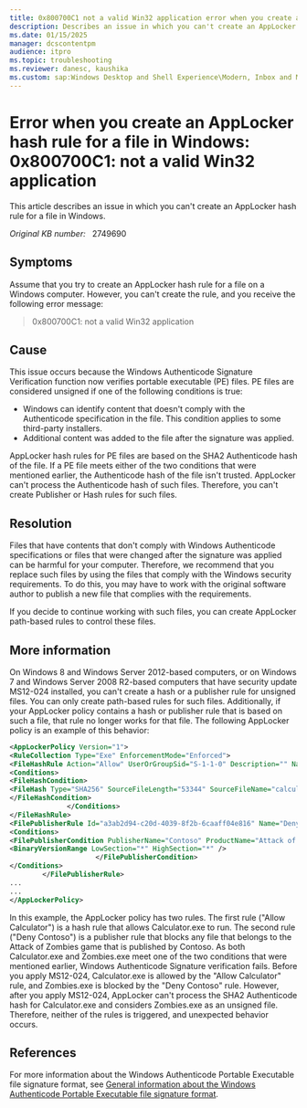 ```yaml
---
title: 0x800700C1 not a valid Win32 application error when you create an AppLocker hash rule for a file in Windows
description: Describes an issue in which you can't create an AppLocker hash rule for a file in Windows.
ms.date: 01/15/2025
manager: dcscontentpm
audience: itpro
ms.topic: troubleshooting
ms.reviewer: danesc, kaushika
ms.custom: sap:Windows Desktop and Shell Experience\Modern, Inbox and Microsoft Store Apps, csstroubleshoot
---
```

# Error when you create an AppLocker hash rule for a file in Windows: 0x800700C1: not a valid Win32 application

This article describes an issue in which you can't create an AppLocker hash rule for a file in Windows.

_Original KB number:_ &nbsp; 2749690

## Symptoms

Assume that you try to create an AppLocker hash rule for a file on a Windows computer. However, you can't create the rule, and you receive the following error message:
> 0x800700C1: not a valid Win32 application

## Cause

This issue occurs because the Windows Authenticode Signature Verification function now verifies portable executable (PE) files. PE files are considered unsigned if one of the following conditions is true:  

- Windows can identify content that doesn't comply with the Authenticode specification in the file. This condition applies to some third-party installers.
- Additional content was added to the file after the signature was applied.

AppLocker hash rules for PE files are based on the SHA2 Authenticode hash of the file. If a PE file meets either of the two conditions that were mentioned earlier, the Authenticode hash of the file isn't trusted. AppLocker can't process the Authenticode hash of such files. Therefore, you can't create Publisher or Hash rules for such files.

## Resolution

Files that have contents that don't comply with Windows Authenticode specifications or files that were changed after the signature was applied can be harmful for your computer. Therefore, we recommend that you replace such files by using the files that comply with the Windows security requirements. To do this, you may have to work with the original software author to publish a new file that complies with the requirements.

If you decide to continue working with such files, you can create AppLocker path-based rules to control these files.

## More information

On Windows 8 and Windows Server 2012-based computers, or on Windows 7 and Windows Server 2008 R2-based computers that have security update MS12-024 installed, you can't create a hash or a publisher rule for unsigned files. You can only create path-based rules for such files. Additionally, if your AppLocker policy contains a hash or publisher rule that is based on such a file, that rule no longer works for that file. The following AppLocker policy is an example of this behavior:

```xml
<AppLockerPolicy Version="1">  
<RuleCollection Type="Exe" EnforcementMode="Enforced">  
<FileHashRule Action="Allow" UserOrGroupSid="S-1-1-0" Description="" Name="Allow Calculator"   Id="7509591f-7552-4ed0-ac56-7b727cd1f9cf">  
<Conditions>  
<FileHashCondition>  
<FileHash Type="SHA256" SourceFileLength="53344" SourceFileName="calculator.exe"   Data="0x2E8950C38FE3DD02D9F9A012BA9481E7E4704838BB5208E3F7086B6935520A93"/>  
</FileHashCondition>  
              </Conditions>  
</FileHashRule>  
<FilePublisherRule Id="a3ab2d94-c20d-4039-8f2b-6caaff04e816" Name="Deny Contoso"   Description="Deny Games" UserOrGroupSid="S-1-1-0" Action="Deny">  
<Conditions>  
<FilePublisherCondition PublisherName="Contoso" ProductName="Attack of Zombies" BinaryName="*">  
<BinaryVersionRange LowSection="*" HighSection="*" />  
                     </FilePublisherCondition>  
</Conditions>  
        </FilePublisherRule>  
...  
...  
</AppLockerPolicy>  
```

In this example, the AppLocker policy has two rules. The first rule ("Allow Calculator") is a hash rule that allows Calculator.exe to run. The second rule ("Deny Contoso") is a publisher rule that blocks any file that belongs to the Attack of Zombies game that is published by Contoso. As both Calculator.exe and Zombies.exe meet one of the two conditions that were mentioned earlier, Windows Authenticode Signature verification fails. Before you apply MS12-024, Calculator.exe is allowed by the "Allow Calculator" rule, and Zombies.exe is blocked by the "Deny Contoso" rule. However, after you apply MS12-024, AppLocker can't process the SHA2 Authenticode hash for Calculator.exe and considers Zombies.exe as an unsigned file. Therefore, neither of the rules is triggered, and unexpected behavior occurs.

## References

For more information about the Windows Authenticode Portable Executable file signature format, see [General information about the Windows Authenticode Portable Executable file signature format](https://download.microsoft.com/download/9/c/5/9c5b2167-8017-4bae-9fde-d599bac8184a/Authenticode_PE.docx).
